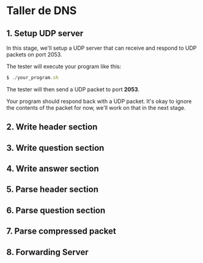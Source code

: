 # Taller de DNS

## 1. Setup UDP server

In this stage, we'll setup a UDP server that can receive and respond to UDP packets on port 2053.

The tester will execute your program like this:

```jsx
$ ./your_program.sh
```

The tester will then send a UDP packet to port **2053**.

Your program should respond back with a UDP packet. It's okay to ignore the contents of the packet for now, we'll work on that in the next stage.

## 2. Write header section

## 3. Write question section

## 4. Write answer section

## 5. Parse header section

## 6. Parse question section

## 7. Parse compressed packet

## 8. Forwarding Server